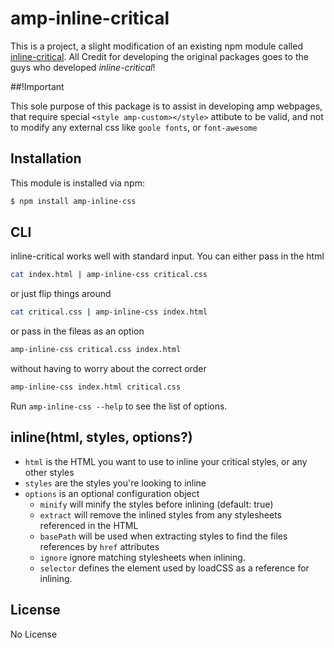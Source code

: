 # amp-inline-critical

This is a project, a slight modification of an existing npm module called [inline-critical](https://github.com/bezoerb/inline-critical). All Credit for developing the original packages goes to the guys who developed *inline-critical*!

##!Important

This sole purpose of this package is to assist in developing amp webpages, that require special `<style amp-custom></style>` attibute to be valid, and not to modify any external css like `goole fonts`, or `font-awesome`

## Installation

This module is installed via npm:

``` bash
$ npm install amp-inline-css
```


## CLI

inline-critical works well with standard input. 
You can either pass in the html 
```bash
cat index.html | amp-inline-css critical.css
```
or just flip things around
```bash
cat critical.css | amp-inline-css index.html
```
or pass in the fileas as an option
```bash
amp-inline-css critical.css index.html
```
without having to worry about the correct order
```bash
amp-inline-css index.html critical.css
```
Run `amp-inline-css --help` to see the list of options.

## inline(html, styles, options?)

- `html` is the HTML you want to use to inline your critical styles, or any other styles
- `styles` are the styles you're looking to inline
- `options` is an optional configuration object
  - `minify` will minify the styles before inlining (default: true)
  - `extract` will remove the inlined styles from any stylesheets referenced in the HTML
  - `basePath` will be used when extracting styles to find the files references by `href` attributes
  - `ignore` ignore matching stylesheets when inlining.
  - `selector` defines the element used by loadCSS as a reference for inlining.

## License

No License
